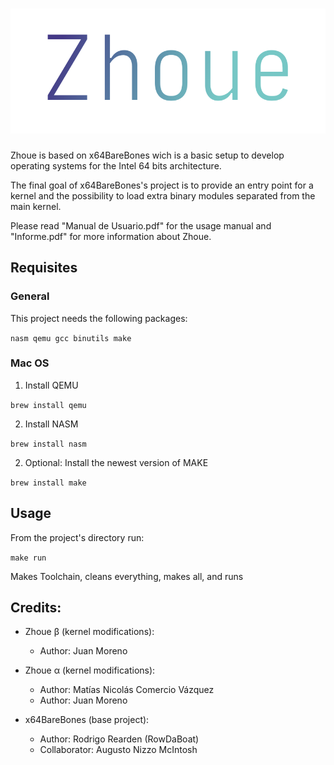 # ![Zhoue Logo](/Docs/logoX2.png)

Zhoue is based on x64BareBones wich is a basic setup to develop operating systems for the Intel 64 bits architecture.

The final goal of x64BareBones's project is to provide an entry point for a kernel and the possibility to load extra binary modules separated from the main kernel.

Please read "Manual de Usuario.pdf" for the usage manual and "Informe.pdf" for more information about Zhoue.

## Requisites

### General

This project needs the following packages:

`nasm qemu gcc binutils make`

### Mac OS

1) Install QEMU

`brew install qemu`

2) Install NASM

`brew install nasm`

2) Optional: Install the newest version of MAKE

`brew install make`

## Usage

From the project's directory run:

`make run`

Makes Toolchain, cleans everything, makes all, and runs

## Credits:

- Zhoue β (kernel modifications): 
	- Author: Juan Moreno

- Zhoue α (kernel modifications): 
	- Author: Matías Nicolás Comercio Vázquez 
	- Author: Juan Moreno

- x64BareBones (base project): 
	- Author: Rodrigo Rearden (RowDaBoat) 
	- Collaborator: Augusto Nizzo McIntosh
